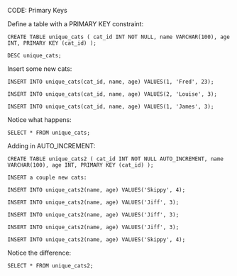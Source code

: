 CODE: Primary Keys

Define a table with a PRIMARY KEY constraint:

`CREATE TABLE unique_cats
  (
    cat_id INT NOT NULL,
    name VARCHAR(100),
    age INT,
    PRIMARY KEY (cat_id)
  );`
  
`DESC unique_cats; `

Insert some new cats:

`INSERT INTO unique_cats(cat_id, name, age) VALUES(1, 'Fred', 23);`

`INSERT INTO unique_cats(cat_id, name, age) VALUES(2, 'Louise', 3);`

`INSERT INTO unique_cats(cat_id, name, age) VALUES(1, 'James', 3);`

Notice what happens:

`SELECT * FROM unique_cats;` 

Adding in AUTO_INCREMENT:

`CREATE TABLE unique_cats2 (
    cat_id INT NOT NULL AUTO_INCREMENT,
    name VARCHAR(100),
    age INT,
    PRIMARY KEY (cat_id)
);`

`INSERT a couple new cats:`

`INSERT INTO unique_cats2(name, age) VALUES('Skippy', 4);`

`INSERT INTO unique_cats2(name, age) VALUES('Jiff', 3);`

`INSERT INTO unique_cats2(name, age) VALUES('Jiff', 3);`

`INSERT INTO unique_cats2(name, age) VALUES('Jiff', 3);`

`INSERT INTO unique_cats2(name, age) VALUES('Skippy', 4);`

Notice the difference:

`SELECT * FROM unique_cats2;` 